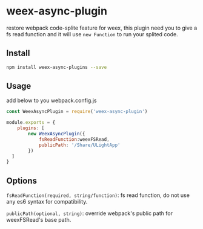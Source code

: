 # weex-async-plugin

restore webpack code-splite feature for weex, this plugin need you to give a fs read function and it will use 
`new Function` to run your splited code.

## Install

```bash
npm install weex-async-plugins --save
```

## Usage

add below to you webpack.config.js
```js
const WeexAsyncPlugin = require('weex-async-plugin')

module.exports = {
    plugins: [
        new WeexAsyncPlugin({
            fsReadFunction:weexFSRead,
            publicPath: '/Share/ULightApp'
        })
  ]
}
```

## Options

`fsReadFunction(required, string/function)`: fs read function, do not use any es6 syntax for compatibility.

`publicPath(optional, string)`: override webpack's public path for weexFSRead's base path.